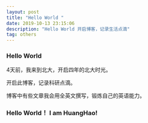 ```yaml
---
layout: post
title: "Hello World "
date: 2019-10-13 23:15:06 
description: "Hello World 开启博客，记录生活点滴"
tag: others
---
```



### Hello World

4天前，我来到北大，开启四年的北大时光。

开启此博客，记录科研点滴。

博客中有些文章我会用全英文撰写，锻炼自己的英语能力。

### Hello World！ I am HuangHao!
